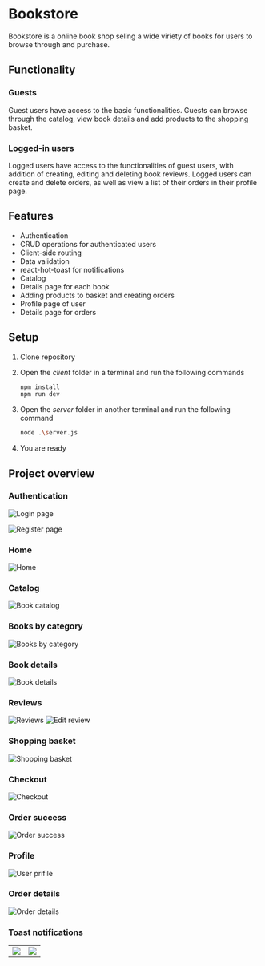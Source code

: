 # Bookstore

Bookstore is a online book shop seling a wide viriety of books for users to browse through and purchase.

## Functionality
### Guests
Guest users have access to the basic functionalities. Guests can browse through the catalog, view book details and add products to the shopping basket.

### Logged-in users
Logged users have access to the functionalities of guest users, with addition of creating, editing and deleting book reviews. Logged users can create and delete orders, as well as view a list of their orders in their profile page.


## Features
* Authentication
* CRUD operations for authenticated users
* Client-side routing
* Data validation
* react-hot-toast for notifications
* Catalog 
* Details page for each book
* Adding products to basket and creating orders 
* Profile page of user
* Details page for orders

## Setup
1. Clone repository

2. Open the *client* folder in a terminal and run the following commands
   ```bash
   npm install 
   npm run dev  
   ```

3. Open the *server* folder in another terminal and run the following command
    ```bash
    node .\server.js
    ```

4. You are ready



## Project overview

### Authentication
![Login page](./screenshots/login.png)  

![Register page](./screenshots/register.png)  

### Home 
![Home](./screenshots/home.png)  

### Catalog
![Book catalog](./screenshots/catalog.png)  

### Books by category
![Books by category](./screenshots/bycategory.png)  

### Book details
![Book details](./screenshots/bookdetails.png)  

### Reviews
![Reviews](./screenshots/reviews.png) 
![Edit review](./screenshots/edirreview.png)  

### Shopping basket
![Shopping basket](./screenshots/basket.png)  

### Checkout
![Checkout](./screenshots/checkout.png)  

### Order success
![Order success](./screenshots/ordersuccess.png)  

### Profile
![User prifile](./screenshots/profile.png)  

### Order details
![Order details](./screenshots/orderdetails.png)  

### Toast notifications
<table>
    <tr>
        <td>
            <img src="./screenshots/toast1.png">
        </td>
        <td>
            <img src="./screenshots/toast1.png">
        </td>
    </tr>
</table>
